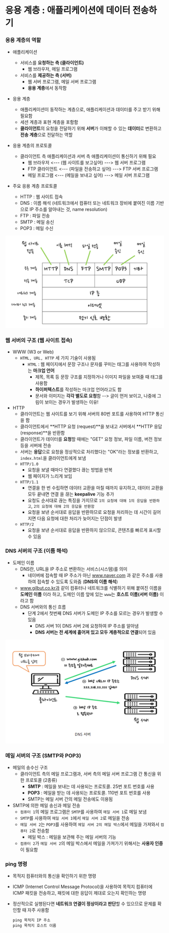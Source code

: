 # 응용 계층 : 애플리케이션에 데이터 전송하기



### 응용 계층의 역할

* 애플리케이션
  * 서비스를 **요청하는 측 (클라이언트)**
    * 웹 브라우저, 메일 프로그램
  * 서비스를 **제공하는 측 (서버)**
    * 웹 서버 프로그램, 메일 서버 프로그램
    * **응용 계층**에서 동작함
* 응용 계층
  * 애플리케이션이 동작하는 계층으로, 애플리케이션과 데이터를 주고 받기 위해 필요함
  * 세션 계층과 표현 계층을 포함함
  * **클라이언트**의 요청을 전달하기 위해 **서버**가 이해할 수 있는 **데이터**로 변환하고 **전송 계층**으로 전달하는 역할
* 응용 계층의 프로토콜
  * 클라이언트 측 애플리케이션과 서버 측 애플리케이션이 통신하기 위해 필요
    * 웹 브라우저 <--- (웹 사이트를 보고싶어) ---> 웹 서버 프로그램
    * FTP 클라이언트 <--- (파일을 전송하고 싶어) ---> FTP 서버 프로그램
    * 메일 프로그램 <--- (메일을 보내고 싶어) ---> 메일 서버 프로그램

* 주요 응용 계층 프로토콜
  * HTTP : 웹 사이트 접속
  * DNS : 이름 해석 (네트워크에서 컴퓨터 또는 네트워크 장비에 붙여진 이름 기반으로 IP 주소를 알아내는 것, name resolution)
  * FTP : 파일 전송
  * SMTP : 메일 송신
  * POP3 : 메일 수신

![image-20220415180745844](day6.assets/image-20220415180745844.png)



### 웹 서버의 구조 (웹 사이트 접속)

* WWW (W3 or Web)
  * `HTML, URL, HTTP` 세 가지 기술이 사용됨
    * `HTML` : 웹 페이지에서 문장 구조나 문자를 꾸미는 태그를 사용하여 작성하는 **마크업 언어**
      * 제목, 목록 등 문장 구조를 지정하거나 이미지 파일을 보여줄 때 태그를 사용함
      * **하이퍼텍스트**를 작성하는 마크업 언어라고도 함
      * 문서와 이미지는 **각각 별도로 요청**함 --> 글이 먼저 보이고, 나중에 그림이 보이는 경우가 발생하는 이유!
* HTTP
  * 클라이언트는 웹 사이트를 보기 위해 서버의 80번 포트를 사용하여 HTTP 통신을 함
  * 클라이언트에서 **HTTP 요청 (request)**을 보내고 서버에서 **HTTP 응답 (response)**을 반환함
  * 클라이언트가 데이터를 **요청**할 때에는 "GET" 요청 정보, 파일 이름, 버전 정보 등을 서버에 전송
  * 서버는 **응답**으로 요청을 정상적으로 처리했다는 "OK"라는 정보를 반환하고, `index.html`을 클라이언트에게 보냄 
  * `HTTP/1.0`
    * 요청을 보낼 때마다 연결했다 끊는 방법을 반복
    * 웹 페이지가 느리게 보임
  * `HTTP/1.1`
    * 연결을 한 번 수립하면 데이터 교환을 마칠 때까지 유지하고, 데이터 교환을 모두 끝내면 연결 을 끊는 **keepalive** 기능 추가
    * 요청도 순서대로 끊는 특징을 가지므로 `1의 요청에 대해 1의 응답을 반환하고`, `2의 요청에 대해 2의 응답을 반환함`
    * 요청을 보낸 순서대로 응답을 반환하므로 요청을 처리하는 데 시간이 길어지면 다음 요청에 대한 처리가 늦어지는 단점이 발생
  * `HTTP/2`
    * 요청을 보낸 순서대로 응답을 반환하지 않으므로, 콘텐츠를 빠르게 표시할 수 있음



### DNS 서버의 구조 (이름 해석)

* 도메인 이름
  * DNS란, URL을 IP 주소로 변환하는 서비스(시스템)를 의미
    * 네이버에 접속할 때 IP 주소가 아닌 www.naver.com 과 같은 주소를 사용 하여 접속할 수 있도록 도와줌 (**DNS의 이름 해석**)
  * www.gilbut.co.kr과 같이 컴퓨터나 네트워크를 식별하기 위해 붙여진 이름을 **도메인 이름** 이라 하고, 도메인 이름 앞에 있는 `www`는 **호스트 이름(서버 이름)** 이라고 함
  * DNS 서버와의 통신 흐름
    * 단계 2에서 첫번째 DNS 서버가 도메인 IP 주소를 모르는 경우가 발생할 수 있음
      * DNS 서버 1이 DNS 서버 2에 요청하여 IP 주소를 알아냄
      * **DNS 서버는 전 세계에 흩어져 있고 모두 계층적으로 연결**되어 있음

![image-20220415204445415](day6.assets/image-20220415204445415.png)



### 메일 서버의 구조 (SMTP와 POP3)

* 메일의 송수신 구조
  * 클라이언트 측의 메일 프로그램과, 서버 측의 메일 서버 프로그램 간 통신을 위한 프로토콜 (2종류)
    * **SMTP** : 메일을 보내는 데 사용되는 프로토콜. 25번 포트 번호를 사용
    * **POP3** : 메일을 받는 데 사용되는 프로토콜. 110번 포트 번호를 사용
    * SMTP는 메일 서버 간의 메일 전송에도 이용됨
* SMTP에 의한 메일 송신과 메일 전송
  * `컴퓨터 1`의 메일 프로그램은 `SMTP`를 사용하여 `메일 서버 1`로 메일 보냄
  * `SMTP`를 사용하여 `메일 서버 1`에서 `메일 서버 2`로 메일을 전송
  * `메일 서버 2`는 `POP3`를 사용하여 `메일 서버 2의 메일 박스`에서 메일을 가져와서 `컴퓨터 2`로 전송함
    * 메일 박스 : 메일을 보관해 주는 메일 서버의 기능
  * `컴퓨터 2`가 `메일 서버 2`의 메일 박스에서 메일을 가져가기 위해서는 **사용자 인증**이 필요함



### ping 명령

* 목적지 컴퓨터와의 통신을 확인하기 위한 명령

* ICMP (Internet Control Message Protocol)을 사용하여 목적지 컴퓨터에 ICMP 패킷을 전송하고, 패킷에 대한 응답이 제대로 오는지 확인하는 명령

* 정산적으로 실행된다면 **네트워크 연결이 정상이라고 판단**할 수 있으므로 문제를 확인할 때 자주 사용함

  ```python
  ping 목적지 IP 주소
  ping 목적지 호스트 이름
  ```

  
